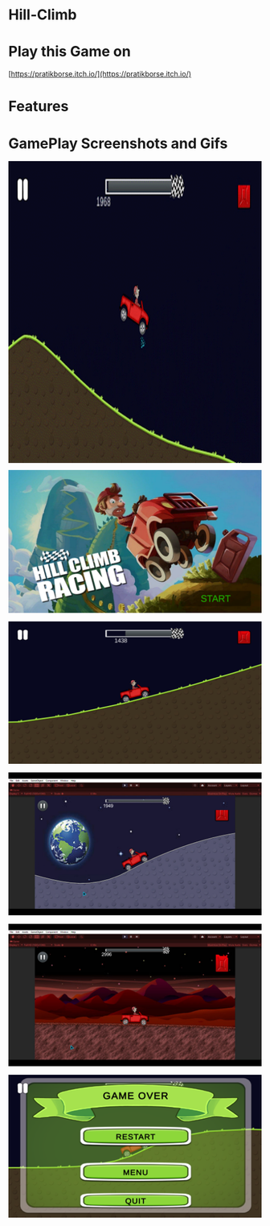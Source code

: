 # Hill-Climb

# Play this Game on
[https://pratikborse.itch.io/](https://pratikborse.itch.io/)

# Features

# GamePlay Screenshots and Gifs



<p><img align ="center" alt = "gif" src="https://github.com/Zepar99/Hill-Climb/blob/main/Hill_Climb_Racing_Clone__by_Pratik_K__Borse_-_Google_Chrome_2022-06-03_10-38-56_AdobeCreativeCloudExpress.gif" width="1080" height="600" /></p>

![Hill climb racing](https://github.com/Zepar99/Hill-Climb/blob/main/Hill%20Climb%20Racing(Clone)%20by%20Pratik%20K.%20Borse%20-%20Google%20Chrome%206_2_2022%2011_22_14%20PM.png)

![Hill climb racing](https://github.com/Zepar99/Hill-Climb/blob/main/Hill%20Climb%20Racing(Clone)%20by%20Pratik%20K.%20Borse%20-%20Google%20Chrome%206_2_2022%2011_23_05%20PM.png)

![Hill climb racing](https://github.com/Zepar99/Hill-Climb/blob/main/Movies%20%26%20TV%206_2_2022%2011_20_00%20PM.png)

![Hill climb racing](https://github.com/Zepar99/Hill-Climb/blob/main/Movies%20%26%20TV%206_2_2022%2011_21_10%20PM.png)

![Hill climb racing](https://github.com/Zepar99/Hill-Climb/blob/main/Hill%20Climb%20Racing(Clone)%20by%20Pratik%20K.%20Borse%20-%20Google%20Chrome%206_2_2022%2011_23_40%20PM.png)
